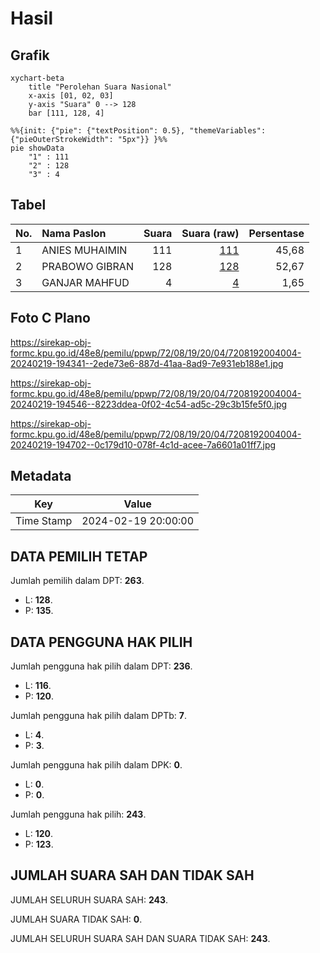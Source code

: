 # Hasil

## Grafik

```mermaid
xychart-beta
    title "Perolehan Suara Nasional"
    x-axis [01, 02, 03]
    y-axis "Suara" 0 --> 128
    bar [111, 128, 4]
```

```mermaid
%%{init: {"pie": {"textPosition": 0.5}, "themeVariables": {"pieOuterStrokeWidth": "5px"}} }%%
pie showData
    "1" : 111
    "2" : 128
    "3" : 4
```

## Tabel

| No. | Nama Paslon    | Suara | Suara (raw) | Persentase |
|:--- |:-------------- | -----:| -----------:| ----------:|
| 1   | ANIES MUHAIMIN | 111   | [111][p-1]  | 45,68      |
| 2   | PRABOWO GIBRAN | 128   | [128][p-2]  | 52,67      |
| 3   | GANJAR MAHFUD  | 4     | [4][p-3]    | 1,65       |


[p-1]: https://github.com/gigit-pemilu/pemilu-2024/blob/main/pilpres/hitung-suara/sub/72-sulawesi-tengah/sub/08-parigi-moutong/sub/19-parigi-utara/sub/2004-pangi/sub/004-tps/sub/paslon-1.txt
[p-2]: https://github.com/gigit-pemilu/pemilu-2024/blob/main/pilpres/hitung-suara/sub/72-sulawesi-tengah/sub/08-parigi-moutong/sub/19-parigi-utara/sub/2004-pangi/sub/004-tps/sub/paslon-2.txt
[p-3]: https://github.com/gigit-pemilu/pemilu-2024/blob/main/pilpres/hitung-suara/sub/72-sulawesi-tengah/sub/08-parigi-moutong/sub/19-parigi-utara/sub/2004-pangi/sub/004-tps/sub/paslon-3.txt

## Foto C Plano

https://sirekap-obj-formc.kpu.go.id/48e8/pemilu/ppwp/72/08/19/20/04/7208192004004-20240219-194341--2ede73e6-887d-41aa-8ad9-7e931eb188e1.jpg

https://sirekap-obj-formc.kpu.go.id/48e8/pemilu/ppwp/72/08/19/20/04/7208192004004-20240219-194546--8223ddea-0f02-4c54-ad5c-29c3b15fe5f0.jpg

https://sirekap-obj-formc.kpu.go.id/48e8/pemilu/ppwp/72/08/19/20/04/7208192004004-20240219-194702--0c179d10-078f-4c1d-acee-7a6601a01ff7.jpg


## Metadata

| Key        | Value               |
| ---------- | ------------------- |
| Time Stamp | 2024-02-19 20:00:00 |


## DATA PEMILIH TETAP

Jumlah pemilih dalam DPT: **263**.
 * L: **128**.
 * P: **135**.

## DATA PENGGUNA HAK PILIH

Jumlah pengguna hak pilih dalam DPT: **236**.
 * L: **116**.
 * P: **120**.

Jumlah pengguna hak pilih dalam DPTb: **7**.
 * L: **4**.
 * P: **3**.

Jumlah pengguna hak pilih dalam DPK: **0**.
 * L: **0**.
 * P: **0**.

Jumlah pengguna hak pilih: **243**.
 * L: **120**.
 * P: **123**.

## JUMLAH SUARA SAH DAN TIDAK SAH

JUMLAH SELURUH SUARA SAH: **243**.

JUMLAH SUARA TIDAK SAH: **0**.

JUMLAH SELURUH SUARA SAH DAN SUARA TIDAK SAH: **243**.


